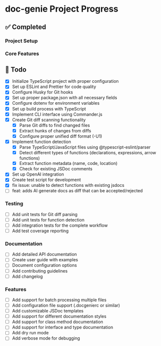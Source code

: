 # doc-genie Project Progress

## ✅ Completed

### Project Setup

### Core Features

## 📝 Todo

- [x] Initialize TypeScript project with proper configuration
- [x] Set up ESLint and Prettier for code quality
- [x] Configure Husky for Git hooks
- [x] Set up proper package.json with all necessary fields
- [x] Configure dotenv for environment variables
- [x] Set up build process with TypeScript
- [x] Implement CLI interface using Commander.js
- [x] Create Git diff scanning functionality
  - [x] Parse Git diffs to find changed files
  - [x] Extract hunks of changes from diffs
  - [x] Configure proper unified diff format (-U1)
- [x] Implement function detection
  - [x] Parse TypeScript/JavaScript files using @typescript-eslint/parser
  - [x] Detect different types of functions (declarations, expressions, arrow functions)
  - [x] Extract function metadata (name, code, location)
  - [x] Check for existing JSDoc comments
- [x] Set up OpenAI integration
- [x] Create test script for development
- [x] fix issue: unable to detect functions with existing jsdocs
- [ ] feat: adds AI generate docs as diff that can be accepted/rejected

### Testing

- [ ] Add unit tests for Git diff parsing
- [ ] Add unit tests for function detection
- [ ] Add integration tests for the complete workflow
- [ ] Add test coverage reporting

### Documentation

- [ ] Add detailed API documentation
- [ ] Create user guide with examples
- [ ] Document configuration options
- [ ] Add contributing guidelines
- [ ] Add changelog

### Features

- [ ] Add support for batch processing multiple files
- [ ] Add configuration file support (.docgenierc or similar)
- [ ] Add customizable JSDoc templates
- [ ] Add support for different documentation styles
- [ ] Add support for class method documentation
- [ ] Add support for interface and type documentation
- [ ] Add dry run mode
- [ ] Add verbose mode for debugging
